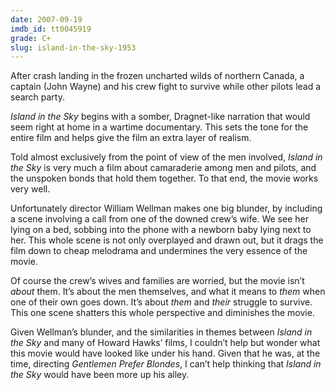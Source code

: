 ```yaml
---
date: 2007-09-19
imdb_id: tt0045919
grade: C+
slug: island-in-the-sky-1953
---
```


After crash landing in the frozen uncharted wilds of northern Canada, a captain (John Wayne) and his crew fight to survive while other pilots lead a search party.

_Island in the Sky_ begins with a somber, Dragnet-like narration that would seem right at home in a wartime documentary. This sets the tone for the entire film and helps give the film an extra layer of realism.

Told almost exclusively from the point of view of the men involved, _Island in the Sky_ is very much a film about camaraderie among men and pilots, and the unspoken bonds that hold them together. To that end, the movie works very well.

Unfortunately director William Wellman makes one big blunder, by including a scene involving a call from one of the downed crew’s wife. We see her lying on a bed, sobbing into the phone with a newborn baby lying next to her. This whole scene is not only overplayed and drawn out, but it drags the film down to cheap melodrama and undermines the very essence of the movie.

Of course the crew’s wives and families are worried, but the movie isn’t _about_ them. It’s about the men themselves, and what it means to _them_ when one of their own goes down. It’s about _them_ and _their_ struggle to survive. This one scene shatters this whole perspective and diminishes the movie.

Given Wellman’s blunder, and the similarities in themes between _Island in the Sky_ and many of Howard Hawks’ films, I couldn’t help but wonder what this movie would have looked like under his hand. Given that he was, at the time, directing <span data-imdb-id="tt0045810">_Gentlemen Prefer Blondes_</span>, I can’t help thinking that _Island in the Sky_ would have been more up his alley.
